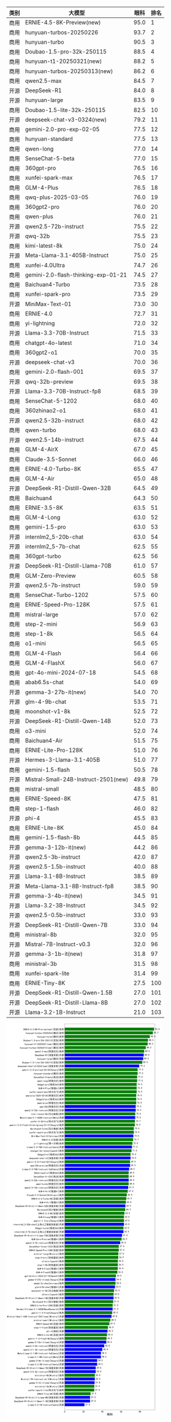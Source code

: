 
| 类别 | 大模型                         | 眼科 | 排名 |
|-----|------------------------------|---------|----|
|商用|ERNIE-4.5-8K-Preview(new)|95.0|1|
|商用|hunyuan-turbos-20250226|93.7|2|
|商用|hunyuan-turbo|90.5|3|
|商用|Doubao-1.5-pro-32k-250115|88.5|4|
|商用|hunyuan-t1-20250321(new)|88.2|5|
|商用|hunyuan-turbos-20250313(new)|86.2|6|
|商用|qwen2.5-max|84.5|7|
|开源|DeepSeek-R1|84.0|8|
|开源|hunyuan-large|83.5|9|
|商用|Doubao-1.5-lite-32k-250115|82.5|10|
|开源|deepseek-chat-v3-0324(new)|79.2|11|
|商用|gemini-2.0-pro-exp-02-05|77.5|12|
|商用|hunyuan-standard|77.5|13|
|商用|qwen-long|77.0|14|
|商用|SenseChat-5-beta|77.0|15|
|商用|360gpt-pro|76.5|16|
|商用|xunfei-spark-max|76.5|17|
|商用|GLM-4-Plus|76.5|18|
|商用|qwq-plus-2025-03-05|76.0|19|
|商用|360gpt2-pro|76.0|20|
|商用|qwen-plus|76.0|21|
|开源|qwen2.5-72b-instruct|75.5|22|
|开源|qwq-32b|75.5|23|
|商用|kimi-latest-8k|75.0|24|
|开源|Meta-Llama-3.1-405B-Instruct|75.0|25|
|商用|xunfei-4.0Ultra|74.7|26|
|商用|gemini-2.0-flash-thinking-exp-01-21|74.5|27|
|商用|Baichuan4-Turbo|73.5|28|
|商用|xunfei-spark-pro|73.5|29|
|开源|MiniMax-Text-01|73.0|30|
|商用|ERNIE-4.0|72.7|31|
|商用|yi-lightning|72.0|32|
|开源|Llama-3.3-70B-Instruct|71.5|33|
|商用|chatgpt-4o-latest|71.0|34|
|商用|360gpt2-o1|70.0|35|
|开源|deepseek-chat-v3|70.0|36|
|商用|gemini-2.0-flash-001|69.5|37|
|开源|qwq-32b-preview|69.5|38|
|开源|Llama-3.3-70B-Instruct-fp8|68.5|39|
|商用|SenseChat-5-1202|68.0|40|
|商用|360zhinao2-o1|68.0|41|
|开源|qwen2.5-32b-instruct|68.0|42|
|商用|qwen-turbo|68.0|43|
|开源|qwen2.5-14b-instruct|67.5|44|
|商用|GLM-4-AirX|67.0|45|
|商用|Claude-3.5-Sonnet|66.0|46|
|商用|ERNIE-4.0-Turbo-8K|65.5|47|
|商用|GLM-4-Air|65.0|48|
|开源|DeepSeek-R1-Distill-Qwen-32B|64.5|49|
|商用|Baichuan4|64.3|50|
|商用|ERNIE-3.5-8K|63.5|51|
|商用|GLM-4-Long|63.0|52|
|商用|gemini-1.5-pro|63.0|53|
|开源|internlm2_5-20b-chat|63.0|54|
|开源|internlm2_5-7b-chat|62.5|55|
|商用|360gpt-turbo|62.5|56|
|开源|DeepSeek-R1-Distill-Llama-70B|61.0|57|
|商用|GLM-Zero-Preview|60.5|58|
|开源|qwen2.5-7b-instruct|59.0|59|
|商用|SenseChat-Turbo-1202|57.5|60|
|商用|ERNIE-Speed-Pro-128K|57.5|61|
|商用|mistral-large|57.0|62|
|商用|step-2-mini|56.9|63|
|商用|step-1-8k|56.5|64|
|商用|o1-mini|56.5|65|
|商用|GLM-4-Flash|56.4|66|
|商用|GLM-4-FlashX|56.0|67|
|商用|gpt-4o-mini-2024-07-18|54.5|68|
|商用|abab6.5s-chat|54.0|69|
|开源|gemma-3-27b-it(new)|54.0|70|
|开源|glm-4-9b-chat|53.5|71|
|商用|moonshot-v1-8k|52.5|72|
|开源|DeepSeek-R1-Distill-Qwen-14B|52.0|73|
|商用|o3-mini|52.0|74|
|商用|Baichuan4-Air|51.5|75|
|商用|ERNIE-Lite-Pro-128K|51.0|76|
|开源|Hermes-3-Llama-3.1-405B|51.0|77|
|商用|gemini-1.5-flash|50.5|78|
|开源|Mistral-Small-24B-Instruct-2501(new)|49.8|79|
|商用|mistral-small|48.5|80|
|商用|ERNIE-Speed-8K|47.5|81|
|商用|step-1-flash|46.0|82|
|开源|phi-4|45.5|83|
|商用|ERNIE-Lite-8K|45.0|84|
|商用|gemini-1.5-flash-8b|44.5|85|
|开源|gemma-3-12b-it(new)|44.2|86|
|开源|qwen2.5-3b-instruct|42.0|87|
|开源|qwen2.5-1.5b-instruct|40.0|88|
|开源|Llama-3.1-8B-Instruct|38.5|89|
|开源|Meta-Llama-3.1-8B-Instruct-fp8|38.5|90|
|开源|gemma-3-4b-it(new)|34.5|91|
|开源|Llama-3.2-3B-Instruct|34.5|92|
|开源|qwen2.5-0.5b-instruct|33.0|93|
|开源|DeepSeek-R1-Distill-Qwen-7B|33.0|94|
|商用|ministral-8b|32.0|95|
|开源|Mistral-7B-Instruct-v0.3|32.0|96|
|开源|gemma-3-1b-it(new)|31.8|97|
|商用|ministral-3b|31.5|98|
|商用|xunfei-spark-lite|31.4|99|
|商用|ERNIE-Tiny-8K|27.5|100|
|开源|DeepSeek-R1-Distill-Qwen-1.5B|27.0|101|
|开源|DeepSeek-R1-Distill-Llama-8B|27.0|102|
|开源|Llama-3.2-1B-Instruct|21.0|103|


![lin](../pic/眼科.png)
